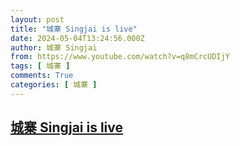 ```yaml
---
layout: post
title: "城寨 Singjai is live"
date: 2024-05-04T13:24:56.000Z
author: 城寨 Singjai
from: https://www.youtube.com/watch?v=q8mCrcUDIjY
tags: [ 城寨 ]
comments: True
categories: [ 城寨 ]
---
```

<!--1714829096000-->
[城寨 Singjai is live](https://www.youtube.com/watch?v=q8mCrcUDIjY)
------

<div>

</div>
